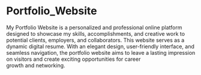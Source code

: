 # Portfolio_Website
My Portfolio Website is a personalized and professional online platform designed to showcase my skills, accomplishments, and creative work to potential clients, employers, and collaborators. This website serves as a dynamic digital resume. With an elegant design, user-friendly interface, and seamless navigation, the portfolio website aims to leave a lasting impression on visitors and create exciting opportunities for career growth and networking.
